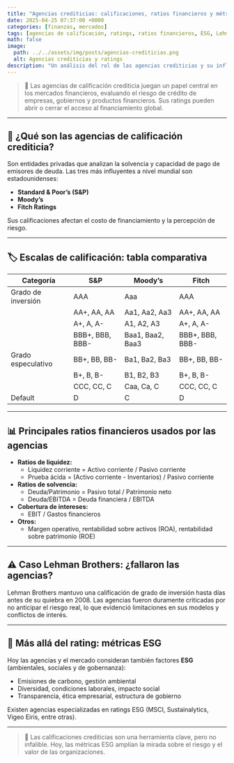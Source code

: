 ```yaml
---
title: "Agencias crediticias: calificaciones, ratios financieros y métricas ESG"
date: 2025-04-25 07:37:00 +0000
categories: [finanzas, mercados]
tags: [agencias de calificación, ratings, ratios financieros, ESG, Lehman Brothers]
math: false
image:
  path: ../../assets/img/posts/agencias-crediticias.png
  alt: Agencias crediticias y ratings
description: "Un análisis del rol de las agencias crediticias y su influencia en los mercados financieros."
---
```


> 🏦 Las agencias de calificación crediticia juegan un papel central en los mercados financieros, evaluando el riesgo de crédito de empresas, gobiernos y productos financieros. Sus ratings pueden abrir o cerrar el acceso al financiamiento global.

---

## 🏢 ¿Qué son las agencias de calificación crediticia?

Son entidades privadas que analizan la solvencia y capacidad de pago de emisores de deuda. Las tres más influyentes a nivel mundial son estadounidenses:
- **Standard & Poor’s (S&P)**
- **Moody’s**
- **Fitch Ratings**

Sus calificaciones afectan el costo de financiamiento y la percepción de riesgo.

---

## 🏷️ Escalas de calificación: tabla comparativa

| Categoría           | S&P        | Moody’s    | Fitch      |
|---------------------|------------|------------|------------|
| Grado de inversión  | AAA        | Aaa        | AAA        |
|                     | AA+, AA, AA| Aa1, Aa2, Aa3| AA+, AA, AA|
|                     | A+, A, A-  | A1, A2, A3 | A+, A, A-  |
|                     | BBB+, BBB, BBB-| Baa1, Baa2, Baa3| BBB+, BBB, BBB-|
| Grado especulativo  | BB+, BB, BB-| Ba1, Ba2, Ba3| BB+, BB, BB-|
|                     | B+, B, B-  | B1, B2, B3 | B+, B, B-  |
|                     | CCC, CC, C | Caa, Ca, C | CCC, CC, C |
| Default             | D          | C          | D          |

---

## 📊 Principales ratios financieros usados por las agencias

- **Ratios de liquidez:**
  - Liquidez corriente = Activo corriente / Pasivo corriente
  - Prueba ácida = (Activo corriente - Inventarios) / Pasivo corriente
- **Ratios de solvencia:**
  - Deuda/Patrimonio = Pasivo total / Patrimonio neto
  - Deuda/EBITDA = Deuda financiera / EBITDA
- **Cobertura de intereses:**
  - EBIT / Gastos financieros
- **Otros:**
  - Margen operativo, rentabilidad sobre activos (ROA), rentabilidad sobre patrimonio (ROE)

---

## ⚠️ Caso Lehman Brothers: ¿fallaron las agencias?

Lehman Brothers mantuvo una calificación de grado de inversión hasta días antes de su quiebra en 2008. Las agencias fueron duramente criticadas por no anticipar el riesgo real, lo que evidenció limitaciones en sus modelos y conflictos de interés.

---

## 🌱 Más allá del rating: métricas ESG

Hoy las agencias y el mercado consideran también factores **ESG** (ambientales, sociales y de gobernanza):
- Emisiones de carbono, gestión ambiental
- Diversidad, condiciones laborales, impacto social
- Transparencia, ética empresarial, estructura de gobierno

Existen agencias especializadas en ratings ESG (MSCI, Sustainalytics, Vigeo Eiris, entre otras).


---

> 💬 Las calificaciones crediticias son una herramienta clave, pero no infalible. Hoy, las métricas ESG amplían la mirada sobre el riesgo y el valor de las organizaciones.
